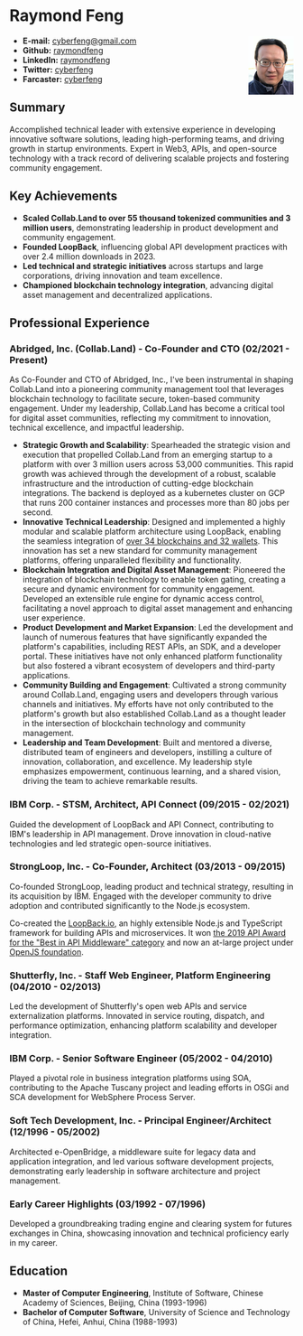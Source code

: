 # Raymond Feng

<img src="rfeng.png" align="right"/>

- **E-mail:** cyberfeng@gmail.com
- **Github:** [raymondfeng](https://github.com/raymondfeng)
- **LinkedIn:** [raymondfeng](https://www.linkedin.com/in/raymondfeng/)
- **Twitter:** [cyberfeng](https://twitter.com/cyberfeng)
- **Farcaster:** [cyberfeng](https://warpcast.com/cyberfeng)

## Summary

Accomplished technical leader with extensive experience in developing innovative software solutions, leading high-performing teams, and driving growth in startup environments. Expert in Web3, APIs, and open-source technology with a track record of delivering scalable projects and fostering community engagement.

## Key Achievements

- **Scaled Collab.Land to over 55 thousand tokenized communities and 3 million users**, demonstrating leadership in product development and community engagement.
- **Founded LoopBack**, influencing global API development practices with over 2.4 million downloads in 2023.
- **Led technical and strategic initiatives** across startups and large corporations, driving innovation and team excellence.
- **Championed blockchain technology integration**, advancing digital asset management and decentralized applications.

## Professional Experience

### Abridged, Inc. (Collab.Land) - Co-Founder and CTO (02/2021 - Present)

As Co-Founder and CTO of Abridged, Inc., I've been instrumental in shaping Collab.Land into a pioneering community management tool that leverages blockchain technology to facilitate secure, token-based community engagement. Under my leadership, Collab.Land has become a critical tool for digital asset communities, reflecting my commitment to innovation, technical excellence, and impactful leadership.

- **Strategic Growth and Scalability**: Spearheaded the strategic vision and execution that propelled Collab.Land from an emerging startup to a platform with over 3 million users across 53,000 communities. This rapid growth was achieved through the development of a robust, scalable infrastructure and the introduction of cutting-edge blockchain integrations. The backend is deployed as a kubernetes cluster on GCP that runs 200 container instances and processes more than 80 jobs per second.
- **Innovative Technical Leadership**: Designed and implemented a highly modular and scalable platform architecture using LoopBack, enabling the seamless integration of [over 34 blockchains and 32 wallets](https://twitter.com/Collab_Land_/status/1782448902584537410/photo/1). This innovation has set a new standard for community management platforms, offering unparalleled flexibility and functionality.
- **Blockchain Integration and Digital Asset Management**: Pioneered the integration of blockchain technology to enable token gating, creating a secure and dynamic environment for community engagement. Developed an extensible rule engine for dynamic access control, facilitating a novel approach to digital asset management and enhancing user experience.
- **Product Development and Market Expansion**: Led the development and launch of numerous features that have significantly expanded the platform's capabilities, including REST APIs, an SDK, and a developer portal. These initiatives have not only enhanced platform functionality but also fostered a vibrant ecosystem of developers and third-party applications.
- **Community Building and Engagement**: Cultivated a strong community around Collab.Land, engaging users and developers through various channels and initiatives. My efforts have not only contributed to the platform's growth but also established Collab.Land as a thought leader in the intersection of blockchain technology and community management.
- **Leadership and Team Development**: Built and mentored a diverse, distributed team of engineers and developers, instilling a culture of innovation, collaboration, and excellence. My leadership style emphasizes empowerment, continuous learning, and a shared vision, driving the team to achieve remarkable results.

### IBM Corp. - STSM, Architect, API Connect (09/2015 - 02/2021)

Guided the development of LoopBack and API Connect, contributing to IBM's leadership in API management. Drove innovation in cloud-native technologies and led strategic open-source initiatives.

### StrongLoop, Inc. - Co-Founder, Architect (03/2013 - 09/2015)

Co-founded StrongLoop, leading product and technical strategy, resulting in its acquisition by IBM. Engaged with the developer community to drive adoption and contributed significantly to the Node.js ecosystem.

Co-created the [LoopBack.io](https://loopback.io), an highly extensible Node.js and TypeScript framework for building APIs and microservices. It won [the 2019 API Award for the "Best in API Middleware" category](https://loopback.io/blog/loopback-2019-api-award-api-middleware) and now an at-large project under [OpenJS foundation](https://openjsf.org/projects).

### Shutterfly, Inc. - Staff Web Engineer, Platform Engineering (04/2010 - 02/2013)

Led the development of Shutterfly's open web APIs and service externalization platforms. Innovated in service routing, dispatch, and performance optimization, enhancing platform scalability and developer integration.

### IBM Corp. - Senior Software Engineer (05/2002 - 04/2010)

Played a pivotal role in business integration platforms using SOA, contributing to the Apache Tuscany project and leading efforts in OSGi and SCA development for WebSphere Process Server.

### Soft Tech Development, Inc. - Principal Engineer/Architect (12/1996 - 05/2002)

Architected e-OpenBridge, a middleware suite for legacy data and application integration, and led various software development projects, demonstrating early leadership in software architecture and project management.

### Early Career Highlights (03/1992 - 07/1996)

Developed a groundbreaking trading engine and clearing system for futures exchanges in China, showcasing innovation and technical proficiency early in my career.

## Education

- **Master of Computer Engineering**, Institute of Software, Chinese Academy of Sciences, Beijing, China (1993-1996)
- **Bachelor of Computer Software**, University of Science and Technology of China, Hefei, Anhui, China (1988-1993)
